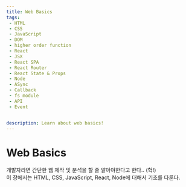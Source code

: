 ```yaml
---
title: Web Basics
tags: 
 - HTML
 - CSS
 - JavaScript
 - DOM
 - higher order function
 - React
 - JSX
 - React SPA
 - React Router
 - React State & Props
 - Node
 - ASync
 - Callback
 - fs module
 - API
 - Event


description: Learn about web basics!
---
```


# Web Basics
개발자라면 간단한 웹 제작 및 분석을 할 줄 알아야한다고 한다.. (헉!)  
이 장에서는 HTML, CSS, JavaScript, React, Node에 대해서 기초를 다룬다.  